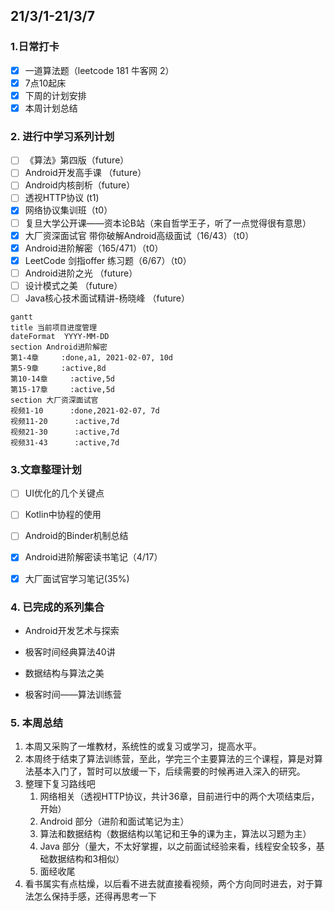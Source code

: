##  21/3/1-21/3/7

### 1.日常打卡

- [x] 一道算法题（leetcode 181 牛客网 2） 
- [x] 7点10起床
- [x] 下周的计划安排
- [x] 本周计划总结

### 2. 进行中学习系列计划

- [ ] 《算法》第四版（future）
- [ ] Android开发高手课 （future）
- [ ] Android内核剖析（future）
- [ ] 透视HTTP协议 (t1)
- [x] 网络协议集训班（t0）
- [ ] 复旦大学公开课——资本论B站（来自哲学王子，听了一点觉得很有意思）
- [x] 大厂资深面试官 带你破解Android高级面试（16/43）（t0）
- [x] Android进阶解密（165/471）（t0）
- [x] LeetCode 剑指offer 练习题（6/67）（t0）
- [ ] Android进阶之光 （future）
- [ ] 设计模式之美 （future）
- [ ] Java核心技术面试精讲-杨晓峰 （future）

```mermaid
gantt
title 当前项目进度管理
dateFormat  YYYY-MM-DD
section Android进阶解密
第1-4章     :done,a1, 2021-02-07, 10d
第5-9章     :active,8d
第10-14章     :active,5d
第15-17章     :active,5d
section 大厂资深面试官
视频1-10      :done,2021-02-07, 7d
视频11-20      :active,7d
视频21-30      :active,7d
视频31-43      :active,7d
```

### 3.文章整理计划

- [ ] UI优化的几个关键点
- [ ] Kotlin中协程的使用
- [ ] Android的Binder机制总结
- [x] Android进阶解密读书笔记（4/17）
- [x] 大厂面试官学习笔记(35%)

  

### 4. 已完成的系列集合

- Android开发艺术与探索

- 极客时间经典算法40讲

- 数据结构与算法之美

- 极客时间——算法训练营

  

### 5. 本周总结

1. 本周又采购了一堆教材，系统性的或复习或学习，提高水平。
2. 本周终于结束了算法训练营，至此，学完三个主要算法的三个课程，算是对算法基本入门了，暂时可以放缓一下，后续需要的时候再进入深入的研究。
3. 整理下复习路线吧
   1. 网络相关（透视HTTP协议，共计36章，目前进行中的两个大项结束后，开始）
   2. Android 部分（进阶和面试笔记为主）
   3. 算法和数据结构（数据结构以笔记和王争的课为主，算法以习题为主）
   4. Java 部分（量大，不太好掌握，以之前面试经验来看，线程安全较多，基础数据结构和3相似）
   5. 面经收尾
4. 看书属实有点枯燥，以后看不进去就直接看视频，两个方向同时进去，对于算法怎么保持手感，还得再思考一下

